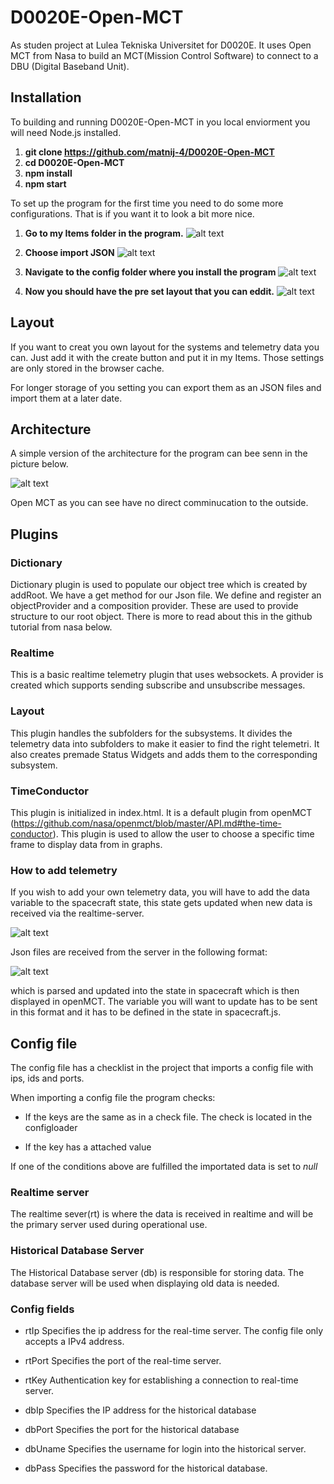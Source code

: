 # D0020E-Open-MCT
As studen project at Lulea Tekniska Universitet for D0020E. It uses Open MCT from Nasa to build an MCT(Mission Control Software) to connect to a DBU (Digital Baseband Unit).

## Installation
To building and running D0020E-Open-MCT in you local enviorment you will need Node.js installed.

1. **git clone https://github.com/matnij-4/D0020E-Open-MCT**
2. **cd D0020E-Open-MCT**
3. **npm install**
4. **npm start**

To set up the program for the first time you need to do some more configurations. That is if you want it to look a bit more nice.

1. **Go to my Items folder in the program.**
![alt text](https://github.com/matnij-4/D0020E-Open-MCT/blob/main/images/configHelp1.PNG?raw=true)

2. **Choose import JSON**
![alt text](https://github.com/matnij-4/D0020E-Open-MCT/blob/main/images/configHelp2.PNG?raw=true)

3. **Navigate to the config folder where you install the program**
![alt text](https://github.com/matnij-4/D0020E-Open-MCT/blob/main/images/configHelp3.PNG?raw=true)

4. **Now you should have the pre set layout that you can eddit.**
![alt text](https://github.com/matnij-4/D0020E-Open-MCT/blob/main/images/configHelp4.PNG?raw=true)

## Layout

If you want to creat you own layout for the systems and telemetry data you can. Just add it with the create button and put it in my Items. Those settings are only stored in the browser cache.

For longer storage of you setting you can export them as an JSON files and import them at a later date.

## Architecture

A simple version of the architecture for the program can bee senn in the picture below.

![alt text](https://github.com/matnij-4/D0020E-Open-MCT/blob/main/images/architecture.png?raw=true)

Open MCT as you can see have no direct comminucation to the outside. 

## Plugins

### Dictionary

Dictionary plugin is used to populate our object tree which is created by addRoot. We have a get method for our Json file. We define and register an objectProvider and a composition provider. These are used to provide structure to our root object. There is more to read about this in the github tutorial from nasa below. 

### Realtime

This is a basic realtime telemetry plugin that uses websockets. A provider is created which supports sending subscribe and unsubscribe messages. 

### Layout
This plugin handles the subfolders for the subsystems. It divides the telemetry data into subfolders to make it easier to find the right telemetri. It also creates premade Status Widgets and adds them to the corresponding subsystem.

### TimeConductor

This plugin is initialized in index.html. It is a default plugin from openMCT (https://github.com/nasa/openmct/blob/master/API.md#the-time-conductor). This plugin is used to allow the user to choose a specific time frame to display data from in graphs.

### How to add telemetry

If you wish to add your own telemetry data, you will have to add the data variable to the spacecraft state, this state gets updated when new data is received via the realtime-server. 

![alt text](https://github.com/matnij-4/D0020E-Open-MCT/blob/main/images/State.png?raw=true)

Json files are received from the server in the following format:

![alt text](https://github.com/matnij-4/D0020E-Open-MCT/blob/main/images/FormatJson.png?raw=true)

which is parsed and updated into the state in spacecraft which is then displayed in openMCT. The variable you will want to update has to be sent in this format and it has to be defined in the state in spacecraft.js.

## Config file

The config file has a checklist in the project that imports a config file with ips, ids and ports.

When importing a config file the program checks:

- If the keys are the same as in a check file. The check is located in the configloader

- If the key has a attached value

If one of the conditions above are fulfilled the importated data is set to *null*

  

### Realtime server

The realtime sever(rt) is where the data is received in realtime and will be the primary server used during operational use.

  

### Historical Database Server

The Historical Database server (db) is responsible for storing data. The database server will be used when displaying old data is needed. 

  

### Config fields

- rtIp 
Specifies the ip address for the real-time server. The config file only accepts a IPv4 address.

- rtPort 
Specifies the port of the real-time server.

- rtKey 
Authentication key for establishing a connection to real-time server.

- dbIp
Specifies the IP address for the historical database

- dbPort 
Specifies the port for the historical database

- dbUname
Specifies the username for login into the historical server.

- dbPass 
Specifies the password for the historical database.